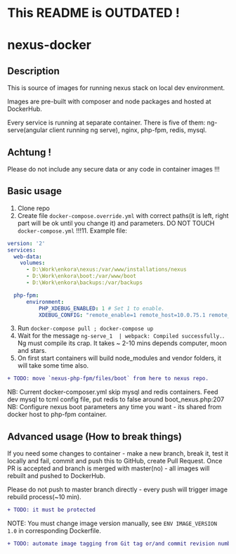 # This README is OUTDATED !

# nexus-docker

## Description
This is source of images for running nexus stack on local dev environment.

Images are pre-built with composer and node packages and hosted at DockerHub.

Every service is running at separate container.
There is five of them: ng-serve(angular client running ng serve), nginx, php-fpm, redis, mysql.

## Achtung !
Please do not include any secure data or any code in container images !!!

## Basic usage
1. Clone repo
2. Create file `docker-compose.override.yml` with correct paths(it is left, right part will be ok until you change it) and parameters. DO NOT TOUCH `docker-compose.yml` !!!11. Example file:
```yml
version: '2'
services:
  web-data:
    volumes:
      - D:\Work\enkora\nexus:/var/www/installations/nexus
      - D:\Work\enkora\boot:/var/www/boot
      - D:\Work\enkora\backups:/var/backups

  php-fpm:
      environment:
          PHP_XDEBUG_ENABLED: 1 # Set 1 to enable.
          XDEBUG_CONFIG: "remote_enable=1 remote_host=10.0.75.1 remote_port=9005 idekey=PHPSTORM remote_autostart=1" # Change remote_host, port and key if needet
```
3. Run `docker-compose pull ; docker-compose up`
4. Wait for the message ` ng-serve_1  | webpack: Compiled successfully. `. Ng must compile its crap. It takes ~ 2-10 mins depends computer, moon and stars.
5. On first start containers will build node_modules and vendor folders, it will take some time also.

 ```diff
 + TODO: move `nexus-php-fpm/files/boot` from here to nexus repo.
 ```
NB: Current docker-composer.yml skip mysql and redis containers. Feed dev mysql to tcml config file, put redis to false
around boot_nexus.php:207
NB: Configure nexus boot parameters any time you want - its shared from docker host to php-fpm container.


## Advanced usage (How to break things)
If you need some changes to container  - make a new branch, break it, test it locally and fail, commit and push this to GitHub, create Pull Request.
Once PR is accepted and branch is merged with master(no) - all images will rebuilt and pushed to DockerHub.

Please do not push to master branch directly - every push will trigger image rebuild process(~10 min).
 ```diff
 + TODO: it must be protected
 ```

NOTE: You must change image version manually, see `ENV IMAGE_VERSION 1.0` in corresponding Dockerfile.
 ```diff
 + TODO: automate image tagging from Git tag or/and commit revision number.
 ```
